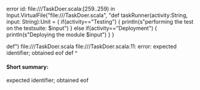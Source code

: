 error id: file://<WORKSPACE>/TaskDoer.scala:[259..259) in Input.VirtualFile("file://<WORKSPACE>/TaskDoer.scala", "def taskRunner(activity:String, input: String):Unit = {
    if(activity=="Testing") {
        println(s"performing the test on the testsuite: $input")
    }
    else if(activity=="Deployment")
    {
        println(s"Deploying the module $input")
    }
}

def")
file://<WORKSPACE>/TaskDoer.scala
file://<WORKSPACE>/TaskDoer.scala:11: error: expected identifier; obtained eof
def
   ^
#### Short summary: 

expected identifier; obtained eof